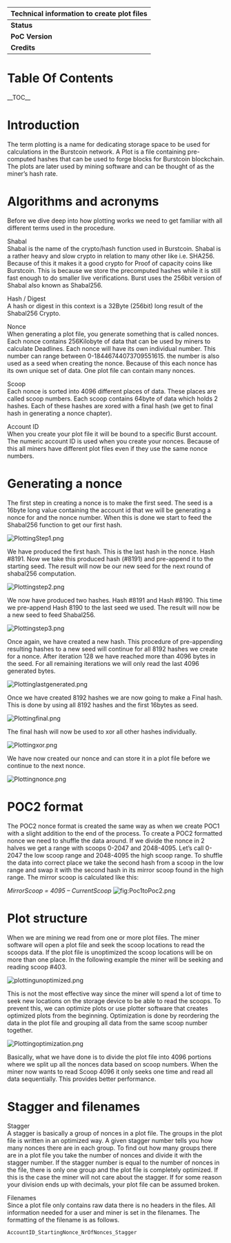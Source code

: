 | Technical information to create plot files |
|--------------------------------------------|
| **Status**                                 |
| **PoC Version**                            |
| **Credits**                                |

Table Of Contents
=================

\_\_TOC\_\_

Introduction
============

The term plotting is a name for dedicating storage space to be used for calculations in the Burstcoin network. A Plot is a file containing pre-computed hashes that can be used to forge blocks for Burstcoin blockchain. The plots are later used by mining software and can be thought of as the miner’s hash rate.

Algorithms and acronyms
=======================

Before we dive deep into how plotting works we need to get familiar with all different terms used in the procedure.

Shabal  
Shabal is the name of the crypto/hash function used in Burstcoin. Shabal is a rather heavy and slow crypto in relation to many other like i.e. SHA256. Because of this it makes it a good crypto for Proof of capacity coins like Burstcoin. This is because we store the precomputed hashes while it is still fast enough to do smaller live verifications. Burst uses the 256bit version of Shabal also known as Shabal256.

<!-- -->

Hash / Digest  
A hash or digest in this context is a 32Byte (256bit) long result of the Shabal256 Crypto.

<!-- -->

Nonce  
When generating a plot file, you generate something that is called nonces. Each nonce contains 256Kilobyte of data that can be used by miners to calculate Deadlines. Each nonce will have its own individual number. This number can range between 0-18446744073709551615. the number is also used as a seed when creating the nonce. Because of this each nonce has its own unique set of data. One plot file can contain many nonces.

<!-- -->

Scoop  
Each nonce is sorted into 4096 different places of data. These places are called scoop numbers. Each scoop contains 64byte of data which holds 2 hashes. Each of these hashes are xored with a final hash (we get to final hash in generating a nonce chapter).

<!-- -->

Account ID  
When you create your plot file it will be bound to a specific Burst account. The numeric account ID is used when you create your nonces. Because of this all miners have different plot files even if they use the same nonce numbers.

Generating a nonce
==================

The first step in creating a nonce is to make the first seed. The seed is a 16byte long value containing the account id that we will be generating a nonce for and the nonce number. When this is done we start to feed the Shabal256 function to get our first hash.

![](PlottingStep1.png "PlottingStep1.png")

We have produced the first hash. This is the last hash in the nonce. Hash \#8191. Now we take this produced hash (\#8191) and pre-append it to the starting seed. The result will now be our new seed for the next round of shabal256 computation.

![](Plottingstep2.png "Plottingstep2.png")

We now have produced two hashes. Hash \#8191 and Hash \#8190. This time we pre-append Hash 8190 to the last seed we used. The result will now be a new seed to feed Shabal256.

![](Plottingstep3.png "Plottingstep3.png")

Once again, we have created a new hash. This procedure of pre-appending resulting hashes to a new seed will continue for all 8192 hashes we create for a nonce. After iteration 128 we have reached more than 4096 bytes in the seed. For all remaining iterations we will only read the last 4096 generated bytes.

![](Plottinglastgenerated.png "Plottinglastgenerated.png")

Once we have created 8192 hashes we are now going to make a Final hash. This is done by using all 8192 hashes and the first 16bytes as seed.

![](Plottingfinal.png "Plottingfinal.png")

The final hash will now be used to xor all other hashes individually.

![](Plottingxor.png "Plottingxor.png")

We have now created our nonce and can store it in a plot file before we continue to the next nonce.

![](Plottingnonce.png "Plottingnonce.png")

POC2 format
===========

The POC2 nonce format is created the same way as when we create POC1 with a slight addition to the end of the process. To create a POC2 formatted nonce we need to shuffle the data around. If we divide the nonce in 2 halves we get a range with scoops 0-2047 and 2048-4095. Let’s call 0-2047 the low scoop range and 2048-4095 the high scoop range. To shuffle the data into correct place we take the second hash from a scoop in the low range and swap it with the second hash in its mirror scoop found in the high range. The mirror scoop is calculated like this:

*MirrorScoop = 4095 – CurrentScoop* ![](Poc1toPoc2.png "fig:Poc1toPoc2.png")

Plot structure
==============

When we are mining we read from one or more plot files. The miner software will open a plot file and seek the scoop locations to read the scoops data. If the plot file is unoptimized the scoop locations will be on more than one place. In the following example the miner will be seeking and reading scoop \#403.

![](plottingunoptimized.png "plottingunoptimized.png")

This is not the most effective way since the miner will spend a lot of time to seek new locations on the storage device to be able to read the scoops. To prevent this, we can optimize plots or use plotter software that creates optimized plots from the beginning. Optimization is done by reordering the data in the plot file and grouping all data from the same scoop number together.

![](Plottingoptimization.png "Plottingoptimization.png")

Basically, what we have done is to divide the plot file into 4096 portions where we split up all the nonces data based on scoop numbers. When the miner now wants to read Scoop 4096 it only seeks one time and read all data sequentially. This provides better performance.

Stagger and filenames
=====================

Stagger  
A stagger is basically a group of nonces in a plot file. The groups in the plot file is written in an optimized way. A given stagger number tells you how many nonces there are in each group. To find out how many groups there are in a plot file you take the number of nonces and divide it with the stagger number. If the stagger number is equal to the number of nonces in the file, there is only one group and the plot file is completely optimized. If this is the case the miner will not care about the stagger. If for some reason your division ends up with decimals, your plot file can be assumed broken.

<!-- -->

Filenames  
Since a plot file only contains raw data there is no headers in the files. All information needed for a user and miner is set in the filenames. The formatting of the filename is as follows.

    AccountID_StartingNonce_NrOfNonces_Stagger
